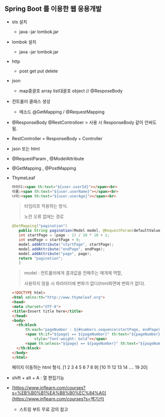## Spring Boot 를 이용한 웹 응용개발

- sts 설치
  
  - java -jar lombok.jar
  
- lombok 설치
  
  - java -jar lombok.jar
  
- http 
  
  - post get put delete
  
- json
  
  - map중괄호 array list대괄호 object // @ResposeBody
  
- 컨트롤러 클래스 생성 
  
  - 메소드 @GetMapping / @RequestMapping
  
-  @ResponseBody @RestControlloer > 사용 시 ResponseBody 같이 안써도 됨.
  
  - RestController = ResponseBody + Controller
  - json 또는 html
  
- @RequestParam , @ModelAttribute

- @GetMapping , @PostMapping

- ThymeLeaf

  ```html
  아이디:<span th:text="${user.userId}"></span><br>
  이름:<span th:text="${user.userName}"></span><br>
  나이:<span th:text="${user.userAge}"></span><br>
  ```

  > 타임리프 적용하는 방식.
  >
  > 노란 오류 없애는 경로 <html xmlns:th="http://www.thymeleaf.org">

  ```java
  @GetMapping("pagination")
  	 public String pagination(Model model, @RequestParam(defaultValue="1") int page) {
  	 int startPage = (page - 1) / 10 * 10 + 1;
  	 int endPage = startPage + 9;
  	 model.addAttribute("startPage", startPage);
  	 model.addAttribute("endPage", endPage);
  	 model.addAttribute("page", page);
  	 return "pagination";
  	 }
  ```

  > model : 컨트롤러에게 결과값을 전해주는 매개체 역할, 
  >
  > 사용하지 않을 시 파라미터에 변화가 없다(html화면에 변화가 없다).

  ```html
  <!DOCTYPE html>
  <html xmlns:th="http://www.thymeleaf.org">
  <head>
  <meta charset="UTF-8">
  <title>Insert title here</title>
  </head>
  <body>
  	<th:block
  		th:each="pageNumber : ${#numbers.sequence(startPage, endPage)}">
  		<span th:if="${page} == ${pageNumber}" th:text="${pageNumber}"
  			style="font-weight: bold"></span>
  		<span th:unless="${page} == ${pageNumber}" th:text="${pageNumber}"></span>
  	</th:block>
  </body>
  </html>
  ```

  페이지 이동하는 html 형식. [1 2 3 4 5 6 7 8 9] [10 11 12 13 14 .... 19 20]

- shift + alt + A : 열 편집기능

- [https://www.inflearn.com/courses?s=%EB%B0%B1%EA%B8%B0%EC%84%A0](https://www.inflearn.com/courses?s=백기선)

  - 스트링 부트 무료 강의 참고